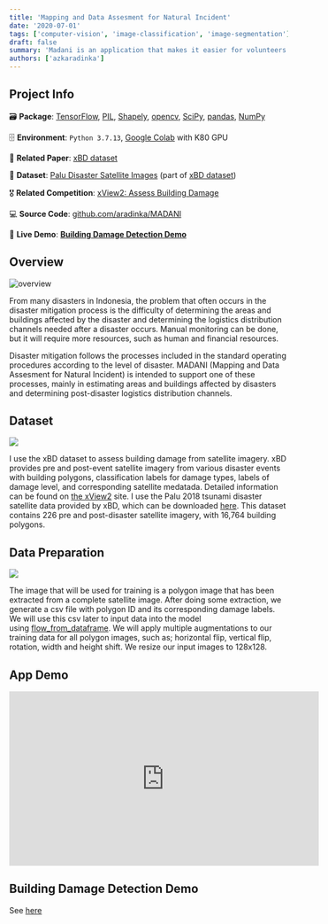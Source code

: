 ```yaml
---
title: 'Mapping and Data Assesment for Natural Incident'
date: '2020-07-01'
tags: ['computer-vision', 'image-classification', 'image-segmentation']
draft: false
summary: 'Madani is an application that makes it easier for volunteers to carry out disaster mitigation by classifying routes and impact buildings based on post-disaster satellite images.'
authors: ['azkaradinka']
---
```



## Project Info

🗃 **Package**: [TensorFlow](https://github.com/tensorflow), [PIL](https://github.com/python-pillow/Pillow),  [Shapely](https://github.com/shapely/shapely), [opencv](https://github.com/opencv/opencv-python), [SciPy](https://github.com/scipy/scipy), [pandas](https://github.com/pandas-dev/pandas), [NumPy](https://github.com/numpy/numpy)

🗄 **Environment**: `Python 3.7.13`, [Google Colab](https://colab.research.google.com/) with K80 GPU

📑 **Related Paper**: [xBD dataset](https://arxiv.org/abs/1911.09296)

🔗 **Dataset**: [Palu Disaster Satellite Images](https://www.kaggle.com/datasets/auliawicaksono/palu-disaster-satellite-images) (part of [xBD dataset](https://arxiv.org/abs/1911.09296))

🎖 **Related Competition**: [xView2: Assess Building Damage](https://xview2.org/)

💻 **Source Code**: [github.com/aradinka/MADANI](https://github.com/aradinka/MADANI)

📌 **Live Demo**: **[Building Damage Detection Demo](https://aradinka-xview2-building-damage-detection-app-rm3i5q.streamlit.app/)**


## Overview

![overview](/static/images/projects/madani-thumbnail.jpg)

From many disasters in Indonesia, the problem that often occurs in the disaster mitigation process is the difficulty of determining the areas and buildings affected by the disaster and determining the logistics distribution channels needed after a disaster occurs. Manual monitoring can be done, but it will require more resources, such as human and financial resources.

Disaster mitigation follows the processes included in the standard operating procedures according to the level of disaster. MADANI (Mapping and Data Assesment for Natural Incident) is intended to support one of these processes, mainly in estimating areas and buildings affected by disasters and determining post-disaster logistics distribution channels.

## Dataset

![](/static/images/projects/madani-1.jpg)

I use the xBD dataset to assess building damage from satellite imagery. xBD provides pre and post-event satellite imagery from various disaster events with building polygons, classification labels for damage types, labels of damage level, and corresponding satellite medatada. Detailed information can be found on [the xView2](https://xview2.org/) site. I use the Palu 2018 tsunami disaster satellite data provided by xBD, which can be downloaded [here](https://www.kaggle.com/auliawicaksono/palu-disaster-satellite-images). This dataset contains 226 pre and post-disaster satellite imagery, with 16,764 building polygons.

## Data Preparation

![](/static/images/projects/madani-2.jpg)

The image that will be used for training is a polygon image that has been extracted from a complete satellite image. After doing some extraction, we generate a csv file with polygon ID and its corresponding damage labels. We will use this csv later to input data into the model using [flow_from_dataframe](https://www.tensorflow.org/api_docs/python/tf/keras/preprocessing/image/ImageDataGenerator#flow_from_dataframe). We will apply multiple augmentations to our training data for all polygon images, such as; horizontal flip, vertical flip, rotation, width and height shift. We resize our input images to 128x128.

## App Demo

<iframe width="560" height="315" src="https://www.youtube.com/embed/-6sgkJwHzxM?start=22" title="YouTube video player" frameborder="0" allow="accelerometer; autoplay; clipboard-write; encrypted-media; gyroscope; picture-in-picture" allowfullscreen></iframe>

## Building Damage Detection Demo

See [here](https://aradinka-xview2-building-damage-detection-app-rm3i5q.streamlit.app/)